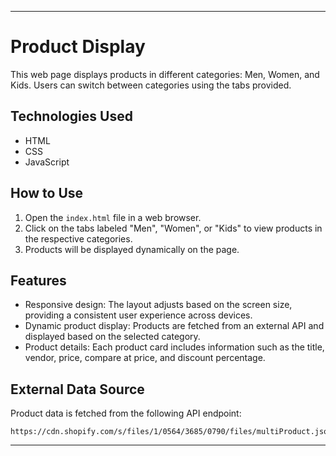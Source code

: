 

---

# Product Display

This web page displays products in different categories: Men, Women, and Kids. Users can switch between categories using the tabs provided.

## Technologies Used
- HTML
- CSS
- JavaScript

## How to Use
1. Open the `index.html` file in a web browser.
2. Click on the tabs labeled "Men", "Women", or "Kids" to view products in the respective categories.
3. Products will be displayed dynamically on the page.

## Features
- Responsive design: The layout adjusts based on the screen size, providing a consistent user experience across devices.
- Dynamic product display: Products are fetched from an external API and displayed based on the selected category.
- Product details: Each product card includes information such as the title, vendor, price, compare at price, and discount percentage.

## External Data Source
Product data is fetched from the following API endpoint:
```
https://cdn.shopify.com/s/files/1/0564/3685/0790/files/multiProduct.json
```



---

